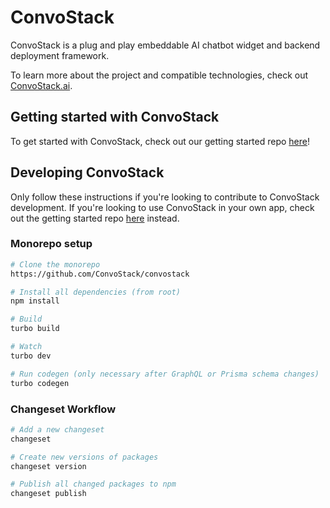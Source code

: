 # ConvoStack

ConvoStack is a plug and play embeddable AI chatbot widget and backend deployment framework.

To learn more about the project and compatible technologies, check out [ConvoStack.ai](https://convostack.ai/).

## Getting started with ConvoStack

To get started with ConvoStack, check out our getting started repo [here](https://github.com/ConvoStack/getting-started)!

## Developing ConvoStack

Only follow these instructions if you're looking to contribute to ConvoStack development. If you're looking to use ConvoStack in your own app, check out the getting started repo [here](https://github.com/ConvoStack/getting-started) instead.

### Monorepo setup

```bash
# Clone the monorepo
https://github.com/ConvoStack/convostack

# Install all dependencies (from root)
npm install

# Build
turbo build

# Watch
turbo dev

# Run codegen (only necessary after GraphQL or Prisma schema changes)
turbo codegen
```

### Changeset Workflow

```bash
# Add a new changeset
changeset

# Create new versions of packages
changeset version

# Publish all changed packages to npm
changeset publish
```

